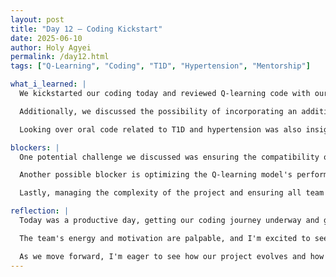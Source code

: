 ```yaml
---
layout: post
title: "Day 12 – Coding Kickstart"
date: 2025-06-10
author: Holy Agyei
permalink: /day12.html
tags: ["Q-Learning", "Coding", "T1D", "Hypertension", "Mentorship"]

what_i_learned: |
  We kickstarted our coding today and reviewed Q-learning code with our faculty mentor, which provided valuable insights into implementing reinforcement learning for our project. The mentor's guidance helped clarify the code's logic and potential applications. I'm excited to apply these learnings to our research on Type 1 Diabetes and comorbidities.

  Additionally, we discussed the possibility of incorporating an additional dataset to enhance our research and explore more complex relationships between T1D and hypertension. This dataset could provide new perspectives on managing comorbidities and improve our model's accuracy. Our team is looking forward to integrating this new data into our project.

  Looking over oral code related to T1D and hypertension was also insightful, as it highlighted potential approaches to modeling these conditions. The code's structure and methodology will likely influence our project's direction. We're optimistic about the potential outcomes of our research.

blockers: |
  One potential challenge we discussed was ensuring the compatibility of the additional dataset with our existing framework. We'll need to carefully evaluate the dataset's structure and format to avoid integration issues. Our team is prepared to tackle this challenge and find a suitable solution.

  Another possible blocker is optimizing the Q-learning model's performance for our specific use case. We'll need to fine-tune the model's parameters and explore different approaches to achieve the best results. Our faculty mentor's guidance will be invaluable in overcoming this challenge.

  Lastly, managing the complexity of the project and ensuring all team members are on the same page might be a challenge. We'll need to maintain open communication and regularly review our progress to stay aligned and focused.

reflection: |
  Today was a productive day, getting our coding journey underway and gaining clarity on our project's direction. The discussions with our faculty mentor were particularly helpful in setting the stage for what's to come. I'm looking forward to building on this momentum and exploring the potential of our research.

  The team's energy and motivation are palpable, and I'm excited to see our project take shape. We're all committed to producing high-quality research that contributes meaningfully to the field. With our combined efforts and the mentor's guidance, I'm confident we'll achieve our goals.

  As we move forward, I'm eager to see how our project evolves and how we can apply our learnings to real-world problems. The experience gained from this project will undoubtedly be valuable for our future endeavors. I'm grateful for this opportunity and the support of our faculty mentor.
---
```

